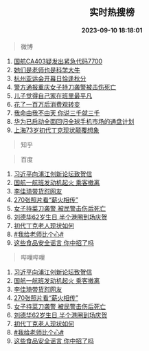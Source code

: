 <div align="center"><h2>实时热搜榜</h2><h4>2023-09-10 18:18:01</h4></div>

> 微博  

1. [国航CA403疑发出紧急代码7700](https://s.weibo.com/weibo?q=%23%E5%9B%BD%E8%88%AACA403%E7%96%91%E5%8F%91%E5%87%BA%E7%B4%A7%E6%80%A5%E4%BB%A3%E7%A0%817700%23&t=31&band_rank=1&Refer=top)<br />
2. [她们是老师也是科学大牛](https://s.weibo.com/weibo?q=%23%E5%A5%B9%E4%BB%AC%E6%98%AF%E8%80%81%E5%B8%88%E4%B9%9F%E6%98%AF%E7%A7%91%E5%AD%A6%E5%A4%A7%E7%89%9B%23&t=31&band_rank=2&Refer=top)<br />
3. [杭州亚运会开幕日恰逢秋分](https://s.weibo.com/weibo?q=%23%E6%9D%AD%E5%B7%9E%E4%BA%9A%E8%BF%90%E4%BC%9A%E5%BC%80%E5%B9%95%E6%97%A5%E6%81%B0%E9%80%A2%E7%A7%8B%E5%88%86%23&t=31&band_rank=3&Refer=top)<br />
4. [警方通报重庆女子持刀袭警被击伤死亡](https://s.weibo.com/weibo?q=%23%E8%AD%A6%E6%96%B9%E9%80%9A%E6%8A%A5%E9%87%8D%E5%BA%86%E5%A5%B3%E5%AD%90%E6%8C%81%E5%88%80%E8%A2%AD%E8%AD%A6%E8%A2%AB%E5%87%BB%E4%BC%A4%E6%AD%BB%E4%BA%A1%23&t=31&band_rank=4&Refer=top)<br />
5. [儿子觉得自己家在班里最平凡](https://s.weibo.com/weibo?q=%23%E5%84%BF%E5%AD%90%E8%A7%89%E5%BE%97%E8%87%AA%E5%B7%B1%E5%AE%B6%E5%9C%A8%E7%8F%AD%E9%87%8C%E6%9C%80%E5%B9%B3%E5%87%A1%23&t=31&band_rank=5&Refer=top)<br />
6. [花了一百万后消费观转变](https://s.weibo.com/weibo?q=%23%E8%8A%B1%E4%BA%86%E4%B8%80%E7%99%BE%E4%B8%87%E5%90%8E%E6%B6%88%E8%B4%B9%E8%A7%82%E8%BD%AC%E5%8F%98%23&t=31&band_rank=6&Refer=top)<br />
7. [我命由我不由天 你说三千就三千](https://s.weibo.com/weibo?q=%E6%88%91%E5%91%BD%E7%94%B1%E6%88%91%E4%B8%8D%E7%94%B1%E5%A4%A9%20%E4%BD%A0%E8%AF%B4%E4%B8%89%E5%8D%83%E5%B0%B1%E4%B8%89%E5%8D%83&t=31&band_rank=7&Refer=top)<br />
8. [华为已启动全面回归全球手机市场的通盘计划](https://s.weibo.com/weibo?q=%23%E5%8D%8E%E4%B8%BA%E5%B7%B2%E5%90%AF%E5%8A%A8%E5%85%A8%E9%9D%A2%E5%9B%9E%E5%BD%92%E5%85%A8%E7%90%83%E6%89%8B%E6%9C%BA%E5%B8%82%E5%9C%BA%E7%9A%84%E9%80%9A%E7%9B%98%E8%AE%A1%E5%88%92%23&t=31&band_rank=8&Refer=top)<br />
9. [上海73岁初代丁克现状颠覆想象](https://s.weibo.com/weibo?q=%23%E4%B8%8A%E6%B5%B773%E5%B2%81%E5%88%9D%E4%BB%A3%E4%B8%81%E5%85%8B%E7%8E%B0%E7%8A%B6%E9%A2%A0%E8%A6%86%E6%83%B3%E8%B1%A1%23&t=31&band_rank=9&Refer=top)<br />

> 知乎  


> 百度  

1. [习近平向浦江创新论坛致贺信](https://www.baidu.com/s?wd=%E4%B9%A0%E8%BF%91%E5%B9%B3%E5%90%91%E6%B5%A6%E6%B1%9F%E5%88%9B%E6%96%B0%E8%AE%BA%E5%9D%9B%E8%87%B4%E8%B4%BA%E4%BF%A1&sa=fyb_news&rsv_dl=fyb_news)<br />
2. [国航一航班发动机起火 乘客撤离](https://www.baidu.com/s?wd=%E5%9B%BD%E8%88%AA%E4%B8%80%E8%88%AA%E7%8F%AD%E5%8F%91%E5%8A%A8%E6%9C%BA%E8%B5%B7%E7%81%AB+%E4%B9%98%E5%AE%A2%E6%92%A4%E7%A6%BB&sa=fyb_news&rsv_dl=fyb_news)<br />
3. [李佳琦带货怼网友](https://www.baidu.com/s?wd=%E6%9D%8E%E4%BD%B3%E7%90%A6%E5%B8%A6%E8%B4%A7%E6%80%BC%E7%BD%91%E5%8F%8B&sa=fyb_news&rsv_dl=fyb_news)<br />
4. [270张照片看“薪火相传”](https://www.baidu.com/s?wd=270%E5%BC%A0%E7%85%A7%E7%89%87%E7%9C%8B%E2%80%9C%E8%96%AA%E7%81%AB%E7%9B%B8%E4%BC%A0%E2%80%9D&sa=fyb_news&rsv_dl=fyb_news)<br />
5. [女子持菜刀袭警 被民警击伤后死亡](https://www.baidu.com/s?wd=%E5%A5%B3%E5%AD%90%E6%8C%81%E8%8F%9C%E5%88%80%E8%A2%AD%E8%AD%A6+%E8%A2%AB%E6%B0%91%E8%AD%A6%E5%87%BB%E4%BC%A4%E5%90%8E%E6%AD%BB%E4%BA%A1&sa=fyb_news&rsv_dl=fyb_news)<br />
6. [刘德华62岁生日 半个港圈到场庆贺](https://www.baidu.com/s?wd=%E5%88%98%E5%BE%B7%E5%8D%8E62%E5%B2%81%E7%94%9F%E6%97%A5+%E5%8D%8A%E4%B8%AA%E6%B8%AF%E5%9C%88%E5%88%B0%E5%9C%BA%E5%BA%86%E8%B4%BA&sa=fyb_news&rsv_dl=fyb_news)<br />
7. [初代丁克老人现状如何](https://www.baidu.com/s?wd=%E5%88%9D%E4%BB%A3%E4%B8%81%E5%85%8B%E8%80%81%E4%BA%BA%E7%8E%B0%E7%8A%B6%E5%A6%82%E4%BD%95&sa=fyb_news&rsv_dl=fyb_news)<br />
8. [#我给老师比个心#](https://www.baidu.com/s?wd=%23%E6%88%91%E7%BB%99%E8%80%81%E5%B8%88%E6%AF%94%E4%B8%AA%E5%BF%83%23&sa=fyb_news&rsv_dl=fyb_news)<br />
9. [这些食品安全谣言 你中招了吗](https://www.baidu.com/s?wd=%E8%BF%99%E4%BA%9B%E9%A3%9F%E5%93%81%E5%AE%89%E5%85%A8%E8%B0%A3%E8%A8%80+%E4%BD%A0%E4%B8%AD%E6%8B%9B%E4%BA%86%E5%90%97&sa=fyb_news&rsv_dl=fyb_news)<br />

> 哔哩哔哩  

1. [习近平向浦江创新论坛致贺信](https://www.baidu.com/s?wd=%E4%B9%A0%E8%BF%91%E5%B9%B3%E5%90%91%E6%B5%A6%E6%B1%9F%E5%88%9B%E6%96%B0%E8%AE%BA%E5%9D%9B%E8%87%B4%E8%B4%BA%E4%BF%A1&sa=fyb_news&rsv_dl=fyb_news)<br />
2. [国航一航班发动机起火 乘客撤离](https://www.baidu.com/s?wd=%E5%9B%BD%E8%88%AA%E4%B8%80%E8%88%AA%E7%8F%AD%E5%8F%91%E5%8A%A8%E6%9C%BA%E8%B5%B7%E7%81%AB+%E4%B9%98%E5%AE%A2%E6%92%A4%E7%A6%BB&sa=fyb_news&rsv_dl=fyb_news)<br />
3. [李佳琦带货怼网友](https://www.baidu.com/s?wd=%E6%9D%8E%E4%BD%B3%E7%90%A6%E5%B8%A6%E8%B4%A7%E6%80%BC%E7%BD%91%E5%8F%8B&sa=fyb_news&rsv_dl=fyb_news)<br />
4. [270张照片看“薪火相传”](https://www.baidu.com/s?wd=270%E5%BC%A0%E7%85%A7%E7%89%87%E7%9C%8B%E2%80%9C%E8%96%AA%E7%81%AB%E7%9B%B8%E4%BC%A0%E2%80%9D&sa=fyb_news&rsv_dl=fyb_news)<br />
5. [女子持菜刀袭警 被民警击伤后死亡](https://www.baidu.com/s?wd=%E5%A5%B3%E5%AD%90%E6%8C%81%E8%8F%9C%E5%88%80%E8%A2%AD%E8%AD%A6+%E8%A2%AB%E6%B0%91%E8%AD%A6%E5%87%BB%E4%BC%A4%E5%90%8E%E6%AD%BB%E4%BA%A1&sa=fyb_news&rsv_dl=fyb_news)<br />
6. [刘德华62岁生日 半个港圈到场庆贺](https://www.baidu.com/s?wd=%E5%88%98%E5%BE%B7%E5%8D%8E62%E5%B2%81%E7%94%9F%E6%97%A5+%E5%8D%8A%E4%B8%AA%E6%B8%AF%E5%9C%88%E5%88%B0%E5%9C%BA%E5%BA%86%E8%B4%BA&sa=fyb_news&rsv_dl=fyb_news)<br />
7. [初代丁克老人现状如何](https://www.baidu.com/s?wd=%E5%88%9D%E4%BB%A3%E4%B8%81%E5%85%8B%E8%80%81%E4%BA%BA%E7%8E%B0%E7%8A%B6%E5%A6%82%E4%BD%95&sa=fyb_news&rsv_dl=fyb_news)<br />
8. [#我给老师比个心#](https://www.baidu.com/s?wd=%23%E6%88%91%E7%BB%99%E8%80%81%E5%B8%88%E6%AF%94%E4%B8%AA%E5%BF%83%23&sa=fyb_news&rsv_dl=fyb_news)<br />
9. [这些食品安全谣言 你中招了吗](https://www.baidu.com/s?wd=%E8%BF%99%E4%BA%9B%E9%A3%9F%E5%93%81%E5%AE%89%E5%85%A8%E8%B0%A3%E8%A8%80+%E4%BD%A0%E4%B8%AD%E6%8B%9B%E4%BA%86%E5%90%97&sa=fyb_news&rsv_dl=fyb_news)<br />
